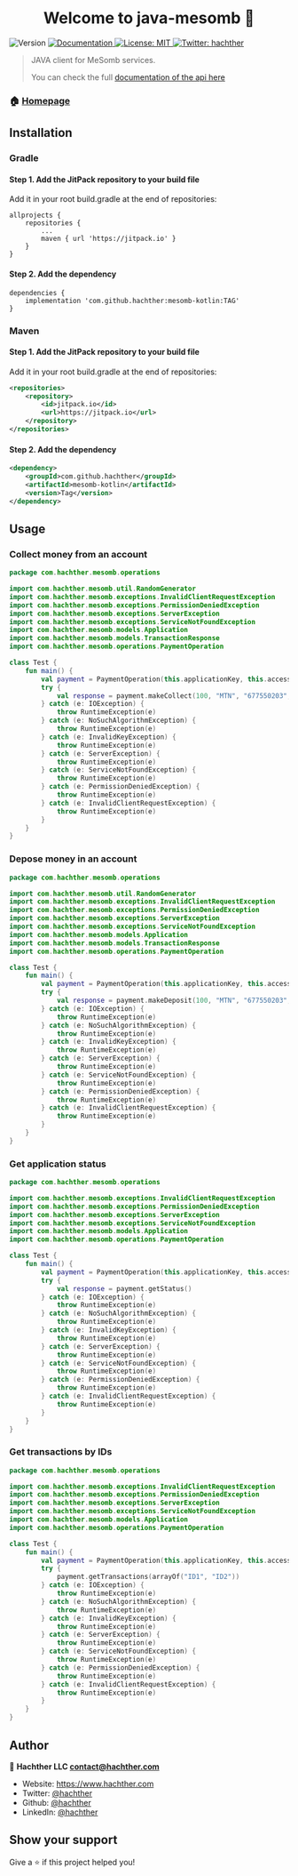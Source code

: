 <h1 align="center">Welcome to java-mesomb 👋</h1>
<p>
  <img alt="Version" src="https://img.shields.io/badge/version-1.0.1-blue.svg?cacheSeconds=2592000" />
  <a href="https://mesomb.hachther.com/en/api/v1.1/schema/" target="_blank">
    <img alt="Documentation" src="https://img.shields.io/badge/documentation-yes-brightgreen.svg" />
  </a>
  <a href="#" target="_blank">
    <img alt="License: MIT" src="https://img.shields.io/badge/License-MIT-yellow.svg" />
  </a>
  <a href="https://twitter.com/hachther" target="_blank">
    <img alt="Twitter: hachther" src="https://img.shields.io/twitter/follow/hachther.svg?style=social" />
  </a>
</p>

> JAVA client for MeSomb services.
>
> You can check the full [documentation of the api here](https://mesomb.hachther.com/en/api/v1.1/schema/)

### 🏠 [Homepage](https://mesomb.com)

## Installation

### Gradle

#### Step 1. Add the JitPack repository to your build file

Add it in your root build.gradle at the end of repositories:
```Gradle
allprojects {
    repositories {
        ...
        maven { url 'https://jitpack.io' }
    }
}
```

#### Step 2. Add the dependency

```Gradle
dependencies {
    implementation 'com.github.hachther:mesomb-kotlin:TAG'
}
```

### Maven

#### Step 1. Add the JitPack repository to your build file

Add it in your root build.gradle at the end of repositories:
```XML
<repositories>
    <repository>
        <id>jitpack.io</id>
        <url>https://jitpack.io</url>
    </repository>
</repositories>
```

#### Step 2. Add the dependency

```XML
<dependency>
    <groupId>com.github.hachther</groupId>
    <artifactId>mesomb-kotlin</artifactId>
    <version>Tag</version>
</dependency>
```

## Usage

### Collect money from an account

```kotlin
package com.hachther.mesomb.operations

import com.hachther.mesomb.util.RandomGenerator
import com.hachther.mesomb.exceptions.InvalidClientRequestException
import com.hachther.mesomb.exceptions.PermissionDeniedException
import com.hachther.mesomb.exceptions.ServerException
import com.hachther.mesomb.exceptions.ServiceNotFoundException
import com.hachther.mesomb.models.Application
import com.hachther.mesomb.models.TransactionResponse
import com.hachther.mesomb.operations.PaymentOperation

class Test {
    fun main() {
        val payment = PaymentOperation(this.applicationKey, this.accessKey, this.secretKey)
        try {
            val response = payment.makeCollect(100, "MTN", "677550203", Date(), RandomGenerator.nonce())
        } catch (e: IOException) {
            throw RuntimeException(e)
        } catch (e: NoSuchAlgorithmException) {
            throw RuntimeException(e)
        } catch (e: InvalidKeyException) {
            throw RuntimeException(e)
        } catch (e: ServerException) {
            throw RuntimeException(e)
        } catch (e: ServiceNotFoundException) {
            throw RuntimeException(e)
        } catch (e: PermissionDeniedException) {
            throw RuntimeException(e)
        } catch (e: InvalidClientRequestException) {
            throw RuntimeException(e)
        }
    }
}
```

### Depose money in an account

```kotlin
package com.hachther.mesomb.operations

import com.hachther.mesomb.util.RandomGenerator
import com.hachther.mesomb.exceptions.InvalidClientRequestException
import com.hachther.mesomb.exceptions.PermissionDeniedException
import com.hachther.mesomb.exceptions.ServerException
import com.hachther.mesomb.exceptions.ServiceNotFoundException
import com.hachther.mesomb.models.Application
import com.hachther.mesomb.models.TransactionResponse
import com.hachther.mesomb.operations.PaymentOperation

class Test {
    fun main() {
        val payment = PaymentOperation(this.applicationKey, this.accessKey, this.secretKey)
        try {
            val response = payment.makeDeposit(100, "MTN", "677550203", Date(), RandomGenerator.nonce())
        } catch (e: IOException) {
            throw RuntimeException(e)
        } catch (e: NoSuchAlgorithmException) {
            throw RuntimeException(e)
        } catch (e: InvalidKeyException) {
            throw RuntimeException(e)
        } catch (e: ServerException) {
            throw RuntimeException(e)
        } catch (e: ServiceNotFoundException) {
            throw RuntimeException(e)
        } catch (e: PermissionDeniedException) {
            throw RuntimeException(e)
        } catch (e: InvalidClientRequestException) {
            throw RuntimeException(e)
        }
    }
}
```

### Get application status

```kotlin
package com.hachther.mesomb.operations

import com.hachther.mesomb.exceptions.InvalidClientRequestException
import com.hachther.mesomb.exceptions.PermissionDeniedException
import com.hachther.mesomb.exceptions.ServerException
import com.hachther.mesomb.exceptions.ServiceNotFoundException
import com.hachther.mesomb.models.Application
import com.hachther.mesomb.operations.PaymentOperation

class Test {
    fun main() {
        val payment = PaymentOperation(this.applicationKey, this.accessKey, this.secretKey)
        try {
            val response = payment.getStatus()
        } catch (e: IOException) {
            throw RuntimeException(e)
        } catch (e: NoSuchAlgorithmException) {
            throw RuntimeException(e)
        } catch (e: InvalidKeyException) {
            throw RuntimeException(e)
        } catch (e: ServerException) {
            throw RuntimeException(e)
        } catch (e: ServiceNotFoundException) {
            throw RuntimeException(e)
        } catch (e: PermissionDeniedException) {
            throw RuntimeException(e)
        } catch (e: InvalidClientRequestException) {
            throw RuntimeException(e)
        }
    }
}
```

### Get transactions by IDs

```kotlin
package com.hachther.mesomb.operations

import com.hachther.mesomb.exceptions.InvalidClientRequestException
import com.hachther.mesomb.exceptions.PermissionDeniedException
import com.hachther.mesomb.exceptions.ServerException
import com.hachther.mesomb.exceptions.ServiceNotFoundException
import com.hachther.mesomb.models.Application
import com.hachther.mesomb.operations.PaymentOperation

class Test {
    fun main() {
        val payment = PaymentOperation(this.applicationKey, this.accessKey, this.secretKey)
        try {
            payment.getTransactions(arrayOf("ID1", "ID2"))
        } catch (e: IOException) {
            throw RuntimeException(e)
        } catch (e: NoSuchAlgorithmException) {
            throw RuntimeException(e)
        } catch (e: InvalidKeyException) {
            throw RuntimeException(e)
        } catch (e: ServerException) {
            throw RuntimeException(e)
        } catch (e: ServiceNotFoundException) {
            throw RuntimeException(e)
        } catch (e: PermissionDeniedException) {
            throw RuntimeException(e)
        } catch (e: InvalidClientRequestException) {
            throw RuntimeException(e)
        }
    }
}
```


## Author

👤 **Hachther LLC <contact@hachther.com>**

* Website: https://www.hachther.com
* Twitter: [@hachther](https://twitter.com/hachther)
* Github: [@hachther](https://github.com/hachther)
* LinkedIn: [@hachther](https://linkedin.com/in/hachther)

## Show your support

Give a ⭐️ if this project helped you!
